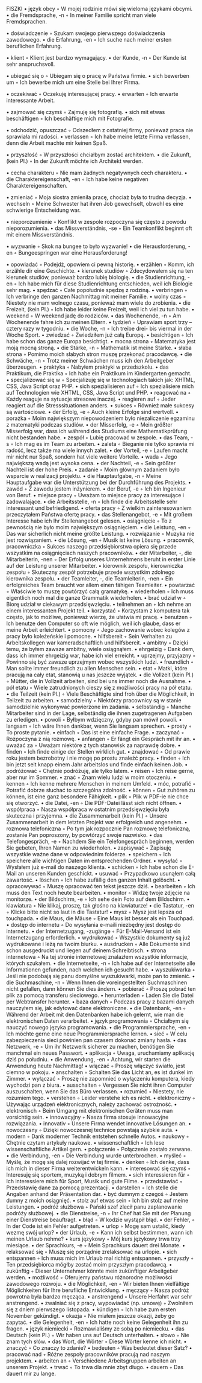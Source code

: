 FISZKI 
• język obcy ◦ W mojej rodzinie mówi się wieloma językami obcymi.
• die Fremdsprache, -n ◦ In meiner Familie spricht man viele Fremdsprachen.

• doświadczenie ◦ Szukam swojego pierwszego doświadczenia zawodowego.
• die Erfahrung, -en ◦ Ich suche nach meiner ersten beruflichen Erfahrung.

• klient ◦ Klient jest bardzo wymagający.
• der Kunde, -n ◦ Der Kunde ist sehr anspruchsvoll.

• ubiegać się o ◦ Ubiegam się o pracę w Państwa firmie.
• sich bewerben um ◦ Ich bewerbe mich um eine Stelle bei Ihrer Firma.

• oczekiwać ◦ Oczekuję interesującej pracy.
• erwarten ◦ Ich erwarte interessante Arbeit.

• zajmować się czymś ◦ Zajmuję się fotografią.
• sich mit etwas beschäftigen ◦ Ich beschäftige mich mit Fotografie.

• odchodzić, opuszczać ◦ Odszedłem z ostatniej firmy, ponieważ praca nie sprawiała mi radości.
• verlassen ◦ Ich habe meine letzte Firma verlassen, denn die Arbeit machte mir keinen Spaß.

• przyszłość ◦ W przyszłości chciałbym zostać architektem.
• die Zukunft, (kein Pl.) ◦ In der Zukunft möchte ich Architekt werden.

• cecha charakteru ◦ Nie mam żadnych negatywnych cech charakteru.
• die Charaktereigenschaft, -en ◦ Ich habe keine negativen Charaktereigenschaften.

• zmieniać ◦ Moja siostra zmieniła pracę, chociaż była to trudna decyzja.
• wechseln ◦ Meine Schwester hat ihren Job gewechselt, obwohl es eine schwierige Entscheidung war.

• nieporozumienie ◦ Konflikt w zespole rozpoczyna się często z powodu nieporozumienia.
• das Missverständnis, -se ◦ Ein Teamkonflikt beginnt oft mit einem Missverständnis.

• wyzwanie ◦ Skok na bungee to było wyzwanie!
• die Herausforderung, -en ◦ Bungeespringen war eine Herausforderung!

• opowiadać ◦ Podejdź, opowiem ci pewną historię.
• erzählen ◦ Komm, ich erzähle dir eine Geschichte.
• kierunek studiów ◦ Zdecydowałem się na ten kierunek studiów, ponieważ bardzo lubię biologię.
• die Studienrichtung, -en ◦ Ich habe mich für diese Studienrichtung entschieden, weil ich Biologie sehr mag.
• spędzać ◦ Całe popołudnie spędzę z rodziną.
• verbringen ◦ Ich verbringe den ganzen Nachmittag mit meiner Familie.
• wolny czas ◦ Niestety nie mam wolnego czasu, ponieważ mam wiele do zrobienia.
• die Freizeit, (kein Pl.) ◦ Ich habe leider keine Freizeit, weil ich viel zu tun habe.
• weekend ◦ W weekend jadę do rodziców.
• das Wochenende, -n ◦ Am Wochenende fahre ich zu meinen Eltern.
• tydzień ◦ Uprawiam sport trzy – cztery razy w tygodniu.
• die Woche, -n ◦ Ich treibe drei- bis viermal in der Woche Sport.
• zwiedzać ◦ Zwiedziłem już całą Europę.
• besichtigen ◦ Ich habe schon das ganze Europa besichtigt.
• mocna strona ◦ Matematyka jest moją mocną stroną.
• die Stärke, -n ◦ Mathematik ist meine Stärke.
• słaba strona ◦ Pomimo moich słabych stron muszę przekonać pracodawcę.
• die Schwäche, -n ◦ Trotz meiner Schwächen muss ich den Arbeitgeber überzeugen.
• praktyka ◦ Nabyłem praktyki w przedszkolu.
• das Praktikum, die Praktika ◦ Ich habe ein Praktikum im Kindergarten gemacht.
• specjalizować się w ◦ Specjalizuję się w technologiach takich jak: XHTML, CSS, Java Script oraz PHP.
• sich spezialisieren auf ◦ Ich spezialisiere mich auf Technologien wie XHTML, CSS, Java Script und PHP.
• reagować na ◦ Każdy reaguje na sytuacje stresowe inaczej.
• reagieren auf ◦ Jeder reagiert auf die Stresssituationen anders.
• sukces ◦ Również małe sukcesy są wartościowe.
• der Erfolg, -e ◦ Auch kleine Erfolge sind wertvoll.
• porażka ◦ Moim największym niepowodzeniem było niezaliczenie egzaminu z matematyki podczas studiów.
• der Misserfolg, -e ◦ Mein größter Misserfolg war, dass ich während des Studiums eine Mathematikprüfung nicht bestanden habe.
• zespół ◦ Lubię pracować w zespole.
• das Team, -s ◦ Ich mag es im Team zu arbeiten.
• zaleta ◦ Bieganie nie tylko sprawia mi radość, lecz także ma wiele innych zalet.
• der Vorteil, -e ◦ Laufen macht mir nicht nur Spaß, sondern hat viele weitere Vorteile.
• wada ◦ Jego największą wadą jest wysoka cena.
• der Nachteil, -e ◦ Sein größter Nachteil ist der hohe Preis.
• zadanie ◦ Moim głównym zadaniem było wsparcie w realizacji projektu.
• die Hauptaufgabe, -n ◦ Meine Hauptaufgabe war die Unterstützung bei der Durchführung des Projekts.
• zawód ◦ Z zawodu jestem inżynierem.
• der Beruf, -e ◦ Ich bin Ingenieur von Beruf.
• miejsce pracy ◦ Uważam to miejsce pracy za interesujące i zadowalające.
• die Arbeitsstelle, -n ◦ Ich finde die Arbeitsstelle sehr interessant und befriedigend.
• oferta pracy ◦ Z wielkim zainteresowaniem przeczytałem Państwa ofertę pracy.
• das Stellenangebot, -e ◦ Mit großem Interesse habe ich Ihr Stellenangebot gelesen.
• osiągnięcie ◦ To z pewnością nie było moim największym osiągnięciem.
• die Leistung, -en ◦ Das war sicherlich nicht meine größte Leistung.
• rozwiązanie ◦ Muzyka nie jest rozwiązaniem.
• die Lösung, -en ◦ Musik ist keine Lösung.
• pracownik, pracowniczka ◦ Sukces naszego przedsiębiorstwa opiera się przede wszystkim na osiągnięciach naszych pracowników.
• der Mitarbeiter, -, die Mitarbeiterin, -nen ◦ Der Erfolg unseres Unternehmens beruht in erster Linie auf der Leistung unserer Mitarbeiter.
• kierownik zespołu, kierowniczka zespołu ◦ Skuteczny zespół potrzebuje przede wszystkim zdolnego kierownika zespołu.
• der Teamleiter, -, die Teamleiterin, -nen ◦ Ein erfolgreiches Team braucht vor allem einen fähigen Teamleiter.
• powtarzać ◦ Właściwie to muszę powtórzyć całą gramatykę.
• wiederholen ◦ Ich muss eigentlich noch mal die ganze Grammatik wiederholen.
• brać udział w ◦ Biorę udział w ciekawym przedsięwzięciu.
• teilnehmen an ◦ Ich nehme an einem interessanten Projekt teil.
• korzystać ◦ Korzystam z komputera tak często, jak to możliwe, ponieważ wierzę, że ułatwia mi pracę.
• benutzen ◦ Ich benutze den Computer so oft wie möglich, weil ich glaube, dass er meine Arbeit erleichtert.
• pomocny ◦ Jego zachowanie wobec kolegów z pracy było koleżeńskie i pomocne.
• hilfsbereit ◦ Sein Verhalten zu Arbeitskollegen war kameradschaftlich und hilfsbereit.
• ambitny ◦ Dzięki temu, że byłem zawsze ambitny, wiele osiągnąłem.
• ehrgeizig ◦ Dank dem, dass ich immer ehrgeizig war, habe ich viel erreicht.
• uprzejmy, przyjazny ◦ Powinno się być zawsze uprzejmym wobec wszystkich ludzi.
• freundlich ◦ Man sollte immer freundlich zu allen Menschen sein.
• etat ◦ Matki, które pracują na cały etat, stanowią u nas jeszcze wyjątek.
• die Vollzeit (kein Pl.) ◦ Mütter, die in Vollzeit arbeiten, sind bei uns immer noch die Ausnahme.
• pół etatu ◦ Wiele zatrudnionych cieszy się z możliwości pracy na pół etatu.
• die Teilzeit (kein Pl.) ◦ Viele Beschäftigte sind froh über die Möglichkeit, in Teilzeit zu arbeiten.
• samodzielny ◦ Niektórzy pracownicy są w stanie samodzielnie wykonywać powierzone im zadania.
• selbständig ◦ Manche Mitarbeiter sind in der Lage, selbständig die ihnen zugetragenen Aufgaben zu erledigen.
• powoli ◦ Byłbym wdzięczny, gdyby pan mówił powoli.
• langsam ◦ Ich wäre Ihnen dankbar, wenn Sie langsam sprechen.
• prosty ◦ To proste pytanie.
• einfach ◦ Das ist eine einfache Frage.
• zaczynać ◦ Rozpoczyna z nią rozmowę.
• anfangen ◦ Er fängt ein Gespräch mit ihr an.
• uważać za ◦ Uważam niektóre z tych stanowisk za naprawdę dobre.
• finden ◦ Ich finde einige der Stellen wirklich gut.
• znajdować ◦ Od prawie roku jestem bezrobotny i nie mogę po prostu znaleźć pracy.
• finden ◦ Ich bin jetzt seit knapp einem Jahr arbeitslos und finde einfach keinen Job.
• podróżować ◦ Chętnie podróżuję, ale tylko latem.
• reisen ◦ Ich reise gerne, aber nur im Sommer.
• znać ◦ Znam wielu ludzi w moim otoczeniu.
• kennen ◦ Ich kenne mehrere Menschen in meinem Umfeld.
• móc, potrafić ◦ Potrafić dobrze słuchać to szczególna zdolność.
• können ◦ Gut zuhören zu können, ist eine ganz besondere Fähigkeit.
• plik ◦ Plik w PDF-ie nie chce się otworzyć.
• die Datei, -en ◦ Die PDF-Datei lässt sich nicht öffnen.
• współpraca ◦ Nasza współpraca w ostatnim przedsięwzięciu była skuteczna i przyjemna.
• die Zusammenarbeit (kein Pl.) ◦ Unsere Zusammenarbeit in dem letzten Projekt war erfolgreich und angenehm.
• rozmowa telefoniczna ◦ Po tym jak rozpocznie Pan rozmowę telefoniczną, zostanie Pan poproszony, by powtórzyć swoje nazwisko.
• das Telefongespräch, -e ◦ Nachdem Sie ein Telefongespräch beginnen, werden Sie gebeten, Ihren Namen zu wiederholen.
• zapisywać ◦ Zapisuję wszystkie ważne dane w odpowiednim folderze.
• speichern ◦ Ich speichere alle wichtigen Daten im entsprechenden Ordner.
• wysyłać ◦ Wysłałem już e-mail do naszego klienta.
• schicken ◦ Ich habe schon die E-Mail an unseren Kunden geschickt.
• usuwać ◦ Przypadkowo usunąłem całą zawartość.
• löschen ◦ Ich habe zufällig den ganzen Inhalt gelöscht.
• opracowywać ◦ Muszę opracować ten tekst jeszcze dziś.
• bearbeiten ◦ Ich muss den Text noch heute bearbeiten.
• monitor ◦ Widzę twoje zdjęcie na monitorze.
• der Bildschirm, -e ◦ Ich sehe dein Foto auf dem Bildschirm.
• klawiatura ◦ Nie klikaj, proszę, tak głośno na klawiaturze!
• die Tastatur, -en ◦ Klicke bitte nicht so laut in die Tastatur!
• mysz ◦ Mysz jest lepsza od touchpada.
• die Maus, die Mäuse ◦ Eine Maus ist besser als ein Touchpad.
• dostęp do internetu ◦ Do wysyłania e-maili niezbędny jest dostęp do internetu.
• der Internetzugang, -zugänge ◦ Für E-Mail-Versand ist ein Internetzugang erforderlich.
• wydrukować ◦ Wszystkie dokumenty są już wydrukowane i leżą na twoim biurku.
• ausdrucken ◦ Alle Dokumente sind schon ausgedruckt und liegen auf deinem Schreibtisch.
• strona internetowa ◦ Na tej stronie internetowej znalazłem wszystkie informacje, których szukałem.
• die Internetseite, -n ◦ Ich habe auf der Internetseite alle Informationen gefunden, nach welchen ich gesucht habe.
• wyszukiwarka ◦ Jeśli nie podobają się panu domyślne wyszukiwarki, może pan to zmienić.
• die Suchmaschine, -n ◦ Wenn Ihnen die voreingestellten Suchmaschinen nicht gefallen, dann können Sie dies ändern.
• pobierać ◦ Proszę pobrać ten plik za pomocą transferu sieciowego.
• herunterladen ◦ Laden Sie die Datei per Webtransfer herunter.
• baza danych ◦ Podczas pracy z bazami danych nauczyłem się, jak edytować dane elektroniczne.
• die Datenbank, -en ◦ Während der Arbeit mit den Datenbanken habe ich gelernt, wie man die elektronischen Daten verarbeitet.
• język programowania ◦ Chciałbym się nauczyć nowego języka programowania.
• die Programmiersprache, -en ◦ Ich möchte gerne eine neue Programmiersprache lernen.
• sieć ◦ W celu zabezpieczenia sieci powinien pan czasem dokonać zmiany hasła.
• das Netzwerk, -e ◦ Um ihr Netzwerk sicherer zu machen, benötigen Sie manchmal ein neues Passwort.
• aplikacja ◦ Uwaga, uruchamiamy aplikację dziś po południu.
• die Anwendung, -en ◦ Achtung, wir starten die Anwendung heute Nachmittag!
• włączać ◦ Proszę włączyć światło, jest ciemno w pokoju.
• anschalten ◦ Schalten Sie das Licht an, es ist dunkel im Zimmer.
• wyłączać ◦ Proszę nie zapomnieć o wyłączeniu komputera, kiedy wychodzi pan z biura.
• ausschalten ◦ Vergessen Sie nicht ihren Computer auszuschalten, wenn Sie das Büro verlassen.
• rozumieć ◦ Niestety, nie rozumiem tego.
• verstehen ◦ Leider verstehe ich es nicht.
• elektroniczny ◦ Używając urządzeń elektronicznych, należy zachować ostrożność.
• elektronisch ◦ Beim Umgang mit elektronischen Geräten muss man vorsichtig sein.
• innowacyjny ◦ Nasza firma stosuje innowacyjne rozwiązania.
• innovativ ◦ Unsere Firma wendet innovative Lösungen an.
• nowoczesny ◦ Dzięki nowoczesnej technice powstają szybkie auta.
• modern ◦ Dank moderner Technik entstehen schnelle Autos.
• naukowy ◦ Chętnie czytam artykuły naukowe.
• wissenschaftlich ◦ Ich lese wissenschaftliche Artikel gern.
• połączenie ◦ Połączenie zostało zerwane.
• die Verbindung, -en ◦ Die Verbindung wurde unterbrochen.
• myśleć ◦ Myślę, że mogę się dalej rozwijać w tej firmie.
• denken ◦ Ich denke, dass ich mich in dieser Firma weiterentwickeln kann.
• interesować się czymś ◦ Interesuję się sportem, muzyką i dobrym filmem.
• sich interessieren für ◦ Ich interessiere mich für Sport, Musik und gute Filme.
• przedstawiać ◦ Przedstawię dane za pomocą prezentacji.
• darstellen ◦ Ich stelle die Angaben anhand der Präsentation dar.
• być dumnym z czegoś ◦ Jestem dumny z moich osiągnięć.
• stolz auf etwas sein ◦ Ich bin stolz auf meine Leistungen.
• podróż służbowa ◦ Pański szef zlecił panu zaplanowanie podróży służbowej.
• die Dienstreise, -n ◦ Ihr Chef hat Sie mit der Planung einer Dienstreise beauftragt.
• błąd ◦ W kodzie wystąpił błąd.
• der Fehler, ◦ In der Code ist ein Fehler aufgetreten.
• urlop ◦ Mogę sam ustalić, kiedy wezmę swój urlop?
• der Urlaub, -e ◦ Kann ich selbst bestimmen, wann ich meinen Urlaub nehme?
• kurs językowy ◦ Mój kurs językowy trwa trzy miesiące.
• der Sprachkurs, -e ◦ Mein Sprachkurs dauert drei Monate.
• relaksować się ◦ Muszę się porządnie zrelaksować na urlopie.
• sich entspannen ◦ Ich muss mich im Urlaub mal richtig entspannen.
• przyszły ◦ Ten przedsiębiorca mógłby zostać moim przyszłym pracodawcą.
• zukünftig ◦ Dieser Unternehmer könnte mein zukünftiger Arbeitgeber werden.
• możliwość ◦ Oferujemy państwu różnorodne możliwości zawodowego rozwoju.
• die Möglichkeit, -en ◦ Wir bieten Ihnen vielfältige Möglichkeiten für Ihre berufliche Entwicklung.
• męczący ◦ Nasza podróż powrotna była bardzo męcząca.
• anstrengend ◦ Unsere Herfahrt war sehr anstrengend.
• zwalniać się z pracy, wypowiadać (np. umowę) ◦ Zwolniłem się z dniem pierwszego listopada.
• kündigen ◦ Ich habe zum ersten November gekündigt.
• okazja ◦ Nie miałem jeszcze okazji, żeby go zapytać.
• die Gelegenheit, -en ◦ Ich hatte noch keine Gelegenheit ihn zu fragen.
• język niemiecki ◦ Rozmawialiśmy ze sobą po niemiecku.
• das Deutsch (kein Pl.) ◦ Wir haben uns auf Deutsch unterhalten.
• słowo ◦ Nie znam tych słów.
• das Wort, die Wörter ◦ Diese Wörter kenne ich nicht.
• znaczyć ◦ Co znaczy to zdanie?
• bedeuten ◦ Was bedeutet dieser Satz?
• pracować nad ◦ Różne zespoły pracowników pracują nad naszym projektem.
• arbeiten an ◦ Verschiedene Arbeitsgruppen arbeiten an unserem Projekt.
• trwać ◦ To trwa dla mnie zbyt długo.
• dauern ◦ Das dauert mir zu lange.

